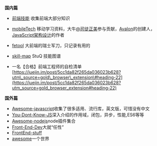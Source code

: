 **国内篇**

* [前端技能](https://github.com/JacksonTian/fks) 收集前端大部分知识
* [mobileTech](https://github.com/RubyLouvre/mobileTech) 移动学习资料，大牛[@司徒正美](https://github.com/RubyLouvre)参与贡献，[Avalon](http://avalonjs.github.io/)的创建人，[JavaScript架构设计](http://item.jd.com/11436424.html?utm_source=baidu&utm_medium=cpc&utm_campaign=&utm_term=baidu_370197436_0_s3222454d038f4a0ab54.64890394)的作者

* [fetool](https://github.com/nieweidong/fetool) 大前端的瑞士军刀，只记录有用的
* [skill-map](https://github.com/TeamStuQ/skill-map) StuQ 技能图谱
* 一名【合格】前端工程师的自检清单 [https://juejin.im/post/5cc1da82f265da036023b628?utm\_source=gold\_browser\_extension\#heading-22](https://juejin.im/post/5cc1da82f265da036023b628?utm_source=gold_browser_extension#heading-22)

**国外篇**

* [Awesome-javascript](https://github.com/sorrycc/awesome-javascript)收集了很多适用、流行库，英文版，可惜没有中文
* [You-Dont-Know-JS](https://github.com/getify/You-Dont-Know-JS)深入介绍的作用域，闭包，异步，性能,ES6等等
* [Awesome-nodejs](https://github.com/sindresorhus/awesome-nodejs)node插件集合
* [Front-End-Dev](https://github.com/dypsilon/frontend-dev-bookmarks)大就“任性”
* [FrontEnd-stuff](https://github.com/moklick/frontend-stuff)
* [awesome](https://github.com/sindresorhus/awesome)一个世界



